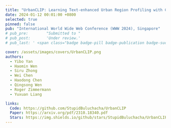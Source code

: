```yaml
---
title: "UrbanCLIP: Learning Text-enhanced Urban Region Profiling with Contrastive Language-Image Pretraining from the Web"
date: 2024-01-12 00:01:00 +0800
selected: true
pinned: false
pub: "International World Wide Web Conference (WWW 2024), Singapore"
# pub_pre:        "Submitted to "
# pub_post:       'Under review.'
# pub_last: ' <span class="badge badge-pill badge-publication badge-success">Oral</span>'

cover: /assets/images/covers/UrbanCLIP.png
authors:
  - Yibo Yan
  - Haomin Wen
  - Siru Zhong
  - Wei Chen
  - Haodong Chen
  - Qingsong Wen
  - Roger Zimmermann
  - Yuxuan Liang

links:
  Code: https://github.com/StupidBuluchacha/UrbanCLIP
  Paper: https://arxiv.org/pdf/2310.18340.pdf
  Stars: https://img.shields.io/github/stars/StupidBuluchacha/UrbanCLIP?style=social
---
```

